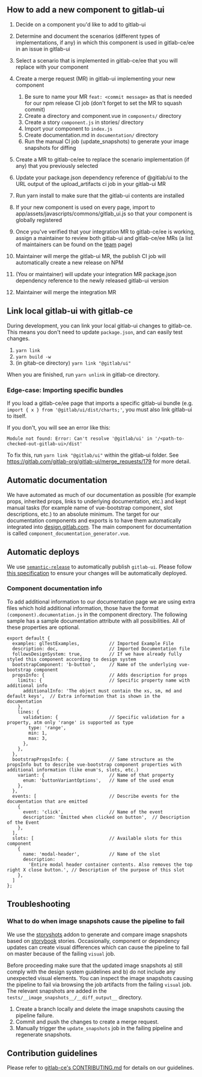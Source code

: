 ## How to add a new component to gitlab-ui

1. Decide on a component you'd like to add to gitlab-ui
1. Determine and document the scenarios (different types of implementations, if any) in which this component is used in gitlab-ce/ee in an issue in gitlab-ui
1. Select a scenario that is implemented in gitlab-ce/ee that you will replace with your component
1. Create a merge request (MR) in gitlab-ui implementing your new component
   1. Be sure to name your MR `feat: <commit message>` as that is needed for our npm release CI job (don't forget to set the MR to squash commit)
   1. Create a directory and component.vue in `components/` directory
   1. Create a story `component.js` in stories/ directory
   1. Import your component to `index.js`
   1. Create documentation.md in `documentation/` directory
   1. Run the manual CI job (update_snapshots) to generate your image snapshots for diffing

1. Create a MR to gitlab-ce/ee to replace the scenario implementation (if any) that you previously selected
1. Update your package.json dependency reference of @gitlab/ui to the URL output of the upload_artifacts ci job in your gitlab-ui MR
1. Run yarn install to make sure that the gitlab-ui contents are installed
1. If your new component is used on every page, import to app/assets/javascripts/commons/gitlab_ui.js so that your component is globally registered
1. Once you've verified that your integration MR to gitlab-ce/ee is working, assign a maintainer to review both gitlab-ui and gitlab-ce/ee MRs (a list of maintainers can be found on the [team](https://about.gitlab.com/team/) page)
1. Maintainer will merge the gitlab-ui MR, the publish CI job will automatically create a new release on NPM
1. (You or maintainer) will update your integration MR package.json dependency reference to the newly released gitlab-ui version
1. Maintainer will merge the integration MR

## Link local gitlab-ui with gitlab-ce

During development, you can link your local gitlab-ui changes to gitlab-ce. This means you don't need to update `package.json`, and can easily test changes.

1. `yarn link`
1. `yarn build -w`
1. (in gitab-ce directory) `yarn link "@gitlab/ui"`

When you are finished, run `yarn unlink` in gitlab-ce directory.

### Edge-case: Importing specific bundles

If you load a gitlab-ce/ee page that imports a specific gitlab-ui bundle (e.g. `import { x } from '@gitlab/ui/dist/charts;'`, you must also link gitlab-ui to itself.

If you don't, you will see an error like this:

```
Module not found: Error: Can't resolve '@gitlab/ui' in '/<path-to-checked-out-gitlab-ui>/dist'
```

To fix this, run `yarn link "@gitlab/ui"` within the gitlab-ui folder. See https://gitlab.com/gitlab-org/gitlab-ui/merge_requests/179 for more detail.

## Automatic documentation

We have automated as much of our documentation as possible (for example props, inherited props, links to underlying documentation, etc.) and kept manual tasks (for example name of vue-bootstrap component, slot descriptions, etc.) to an absolute minimum. The target for our documentation components and exports is to have them automatically integrated into [design.gitlab.com](https://design.gitlab.com). The main component for documentation is called `component_documentation_generator.vue`.

## Automatic deploys

We use [`semantic-release`](https://gitlab.com/gitlab-org/gitlab-ui/wikis/Frequently-asked-questions#2-why-are-we-using-semantic-release) to automatically publish `gitlab-ui`.
Please follow [this specification](https://www.conventionalcommits.org/en/v1.0.0-beta.2/#specification) to ensure your changes will be automatically deployed.

### Component documentation info

To add additional information to our documentation page we are using extra files which hold additional information, those have the format `(component).documentation.js` in the component directory. The following sample has a sample documentation attribute with all possibilities. All of these properties are optional.

```
export default {
  examples: glTestExamples,           // Imported Example File
  description: doc,                   // Imported Documentation file
  followsDesignSystem: true,          // If we have already fully styled this component according to design system
  bootstrapComponent: 'b-button',     // Name of the underlying vue-bootstrap component
  propsInfo: {                        // Adds description for props
    limits: {                         // Specific property name with additional info
      additionalInfo: 'The object must contain the xs, sm, md and default keys',  // Extra information that is shown in the documentation
    },
    lines: {
      validation: {                   // Specific validation for a property, atm only 'range' is supported as type
        type: 'range',
        min: 1,
        max: 3,
      },
    },
  },
  bootstrapPropsInfo: {               // Same structure as the propsInfo but to describe vue-bootstrap component properties with additional information (like enum's, slots, etc.)
    variant: {                        // Name of that property
      enum: 'buttonVariantOptions',   // Name of the used enum
    },
  },
  events: [                           // Describe events for the documentation that are emitted
    {
      event: 'click',                 // Name of the event
      description: 'Emitted when clicked on button',  // Description of the Event
    },
  ],
  slots: [                            // Available slots for this component
    {
      name: 'modal-header',           // Name of the slot
      description:
        'Entire modal header container contents. Also removes the top right X close button.', // Description of the purpose of this slot
    },
  ]
};
```

## Troubleshooting

### What to do when image snapshots cause the pipeline to fail

We use the [storyshots](https://github.com/storybookjs/storybook/tree/master/addons/storyshots) addon to generate and compare image snapshots based on [storybook](https://github.com/storybookjs/storybook) stories. Occasionally, component or dependency updates can create visual differences which can cause the pipeline to fail on master because of the failing `visual` job.

Before proceeding make sure that the updated image snapshots a) still comply with the design system guidelines and b) do not include any unexpected visual elements. You can inspect the image snapshots causing the pipeline to fail via browsing the job artifacts from the failing `visual` job. The relevant snapshots are added in the `tests/__image_snapshots__/__diff_output__` directory.

1. Create a branch locally and delete the image snapshots causing the pipeline failure.
2. Commit and push the changes to create a merge request.
3. Manually trigger the `update_snapshots` job in the failing pipeline and regenerate snapshots.

## Contribution guidelines

Please refer to [gitlab-ce's CONTRIBUTING.md](https://gitlab.com/gitlab-org/gitlab-ce/blob/master/CONTRIBUTING.md) for details on our guidelines.
